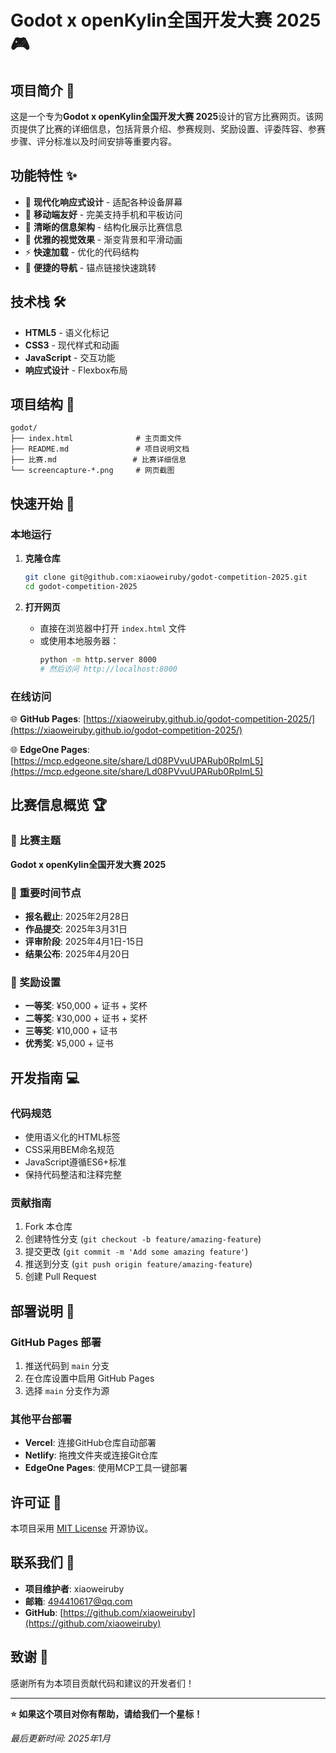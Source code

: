 # Godot x openKylin全国开发大赛 2025 🎮

## 项目简介 📖

这是一个专为**Godot x openKylin全国开发大赛 2025**设计的官方比赛网页。该网页提供了比赛的详细信息，包括背景介绍、参赛规则、奖励设置、评委阵容、参赛步骤、评分标准以及时间安排等重要内容。

## 功能特性 ✨

- 🎨 **现代化响应式设计** - 适配各种设备屏幕
- 📱 **移动端友好** - 完美支持手机和平板访问
- 🎯 **清晰的信息架构** - 结构化展示比赛信息
- 🌈 **优雅的视觉效果** - 渐变背景和平滑动画
- ⚡ **快速加载** - 优化的代码结构
- 🔗 **便捷的导航** - 锚点链接快速跳转

## 技术栈 🛠️

- **HTML5** - 语义化标记
- **CSS3** - 现代样式和动画
- **JavaScript** - 交互功能
- **响应式设计** - Flexbox布局

## 项目结构 📁

```
godot/
├── index.html              # 主页面文件
├── README.md               # 项目说明文档
├── 比赛.md                 # 比赛详细信息
└── screencapture-*.png     # 网页截图
```

## 快速开始 🚀

### 本地运行

1. **克隆仓库**
   ```bash
   git clone git@github.com:xiaoweiruby/godot-competition-2025.git
   cd godot-competition-2025
   ```

2. **打开网页**
   - 直接在浏览器中打开 `index.html` 文件
   - 或使用本地服务器：
     ```bash
     python -m http.server 8000
     # 然后访问 http://localhost:8000
     ```

### 在线访问

🌐 **GitHub Pages**: [https://xiaoweiruby.github.io/godot-competition-2025/](https://xiaoweiruby.github.io/godot-competition-2025/)

🌐 **EdgeOne Pages**: [https://mcp.edgeone.site/share/Ld08PVvuUPARub0RpImL5](https://mcp.edgeone.site/share/Ld08PVvuUPARub0RpImL5)

## 比赛信息概览 🏆

### 🎯 比赛主题
**Godot x openKylin全国开发大赛 2025**

### 📅 重要时间节点
- **报名截止**: 2025年2月28日
- **作品提交**: 2025年3月31日
- **评审阶段**: 2025年4月1日-15日
- **结果公布**: 2025年4月20日

### 🏅 奖励设置
- **一等奖**: ¥50,000 + 证书 + 奖杯
- **二等奖**: ¥30,000 + 证书 + 奖杯
- **三等奖**: ¥10,000 + 证书
- **优秀奖**: ¥5,000 + 证书

## 开发指南 💻

### 代码规范
- 使用语义化的HTML标签
- CSS采用BEM命名规范
- JavaScript遵循ES6+标准
- 保持代码整洁和注释完整

### 贡献指南
1. Fork 本仓库
2. 创建特性分支 (`git checkout -b feature/amazing-feature`)
3. 提交更改 (`git commit -m 'Add some amazing feature'`)
4. 推送到分支 (`git push origin feature/amazing-feature`)
5. 创建 Pull Request

## 部署说明 🚀

### GitHub Pages 部署
1. 推送代码到 `main` 分支
2. 在仓库设置中启用 GitHub Pages
3. 选择 `main` 分支作为源

### 其他平台部署
- **Vercel**: 连接GitHub仓库自动部署
- **Netlify**: 拖拽文件夹或连接Git仓库
- **EdgeOne Pages**: 使用MCP工具一键部署

## 许可证 📄

本项目采用 [MIT License](LICENSE) 开源协议。

## 联系我们 📧

- **项目维护者**: xiaoweiruby
- **邮箱**: 494410617@qq.com
- **GitHub**: [https://github.com/xiaoweiruby](https://github.com/xiaoweiruby)

## 致谢 🙏

感谢所有为本项目贡献代码和建议的开发者们！

---

**⭐ 如果这个项目对你有帮助，请给我们一个星标！**

*最后更新时间: 2025年1月*